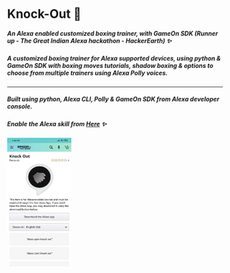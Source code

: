 # Knock-Out  :tada: 

##### An Alexa enabled customized boxing trainer, with GameOn SDK (Runner up - The Great Indian Alexa hackathon - HackerEarth) :sparkles:

##### A customized boxing trainer for Alexa supported devices, using python & GameOn SDK with boxing moves tutorials, shadow boxing & options to choose from multiple trainers using Alexa Polly voices. 
---
##### Built using python, Alexa CLI, Polly & GameOn SDK from Alexa developer console.

##### Enable the Alexa skill from <a id="raw-url" href="https://www.amazon.in/Personal-Knock-Out/dp/B086T2CFVX/ref=sr_1_4?dchild=1&qid=1612969299&sr=8-4">Here</a> :sparkles:

<img src="https://github.com/vijayanandpg6/Knock-Out/blob/main/files/alexa-amazon-app-screenshot.jpg" width="150" height="300" />
